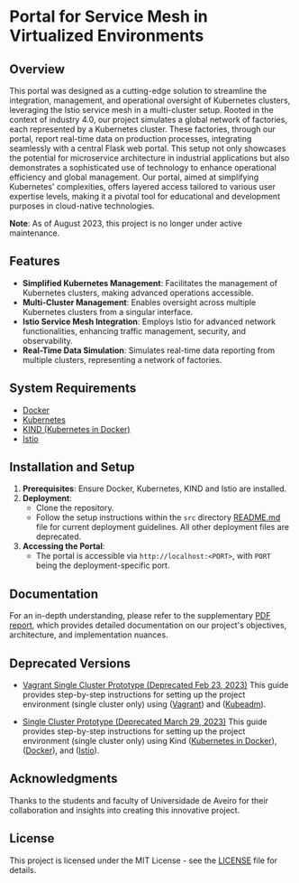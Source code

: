 # Portal for Service Mesh in Virtualized Environments

## Overview
This portal was designed as a cutting-edge solution to streamline the integration, management, and operational oversight of Kubernetes clusters, leveraging the Istio service mesh in a multi-cluster setup. Rooted in the context of industry 4.0, our project simulates a global network of factories, each represented by a Kubernetes cluster. These factories, through our portal, report real-time data on production processes, integrating seamlessly with a central Flask web portal. This setup not only showcases the potential for microservice architecture in industrial applications but also demonstrates a sophisticated use of technology to enhance operational efficiency and global management. Our portal, aimed at simplifying Kubernetes' complexities, offers layered access tailored to various user expertise levels, making it a pivotal tool for educational and development purposes in cloud-native technologies.

**Note**: As of August 2023, this project is no longer under active maintenance.

## Features
- **Simplified Kubernetes Management**: Facilitates the management of Kubernetes clusters, making advanced operations accessible.
- **Multi-Cluster Management**: Enables oversight across multiple Kubernetes clusters from a singular interface.
- **Istio Service Mesh Integration**: Employs Istio for advanced network functionalities, enhancing traffic management, security, and observability.
- **Real-Time Data Simulation**: Simulates real-time data reporting from multiple clusters, representing a network of factories.

## System Requirements
- [Docker](https://www.docker.com "Docker Homepage")
- [Kubernetes](https://kubernetes.io/ "Kubernetes Homepage")
- [KIND (Kubernetes in Docker)](https://kind.sigs.k8s.io "KIND Homepage")
- [Istio](https://istio.io "Istio Homepage")

## Installation and Setup
1. **Prerequisites**: Ensure Docker, Kubernetes, KIND and Istio are installed.
2. **Deployment**:
   - Clone the repository.
   - Follow the setup instructions within the `src` directory [README.md](../main/src/README.md) file for current deployment guidelines. All other deployment files are deprecated.
3. **Accessing the Portal**:
   - The portal is accessible via `http://localhost:<PORT>`, with `PORT` being the deployment-specific port.

## Documentation
For an in-depth understanding, please refer to the supplementary [PDF report](../main/Report.pdf), which provides detailed documentation on our project's objectives, architecture, and implementation nuances.

## Deprecated Versions
- [Vagrant Single Cluster Prototype (Deprecated Feb 23, 2023)](../main/deprecated-runs/vagrant-single-cluster-prototype/README.md)
This guide provides step-by-step instructions for setting up the project environment (single cluster only) using ([Vagrant](https://www.vagrantup.com "Vagrant Homepage")) and ([Kubeadm](https://kubernetes.io/docs/reference/setup-tools/kubeadm/ "Kubeadm Documentation")).

- [Single Cluster Prototype (Deprecated March 29, 2023)](../main/deprecated-runs/single-cluster-prototype/README.md)
This guide provides step-by-step instructions for setting up the project environment (single cluster only) using Kind ([Kubernetes in Docker](https://kind.sigs.k8s.io "KIND Homepage")), ([Docker](https://www.docker.com "Docker Homepage")), and ([Istio](https://istio.io "Istio Homepage")).

## Acknowledgments
Thanks to the students and faculty of Universidade de Aveiro for their collaboration and insights into creating this innovative project.

## License
This project is licensed under the MIT License - see the [LICENSE](../main/LICENSE) file for details.
